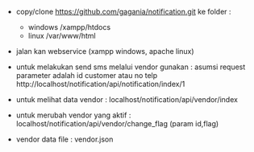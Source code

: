 - copy/clone https://github.com/gagania/notification.git ke folder :
  - windows /xampp/htdocs
  - linux /var/www/html 
- jalan kan webservice (xampp windows, apache linux)
 
- untuk melakukan send sms melalui vendor gunakan :
  asumsi request parameter adalah id customer atau no telp
  http://localhost/notification/api/notification/index/1

- untuk melihat data vendor :
  localhost/notification/api/vendor/index

- untuk merubah vendor yang aktif :
  localhost/notification/api/vendor/change_flag (param id,flag)

- vendor data file : vendor.json

